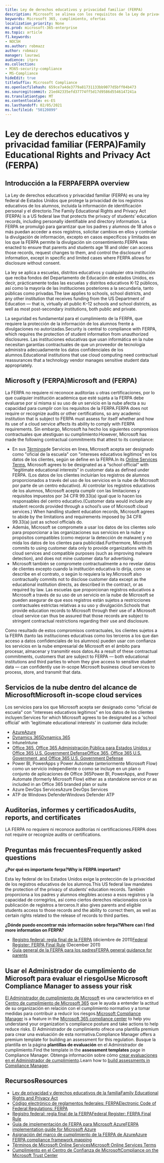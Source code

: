 ```yaml
---
title: Ley de derechos educativos y privacidad familiar (FERPA)
description: Microsoft se alinea con los requisitos de la Ley de privacidad y derechos educativos de la familia de Estados Unidos.
keywords: Microsoft 365, cumplimiento, ofertas
localization_priority: None
ms.prod: microsoft-365-enterprise
ms.topic: article
f1.keywords:
- NOCSH
ms.author: robmazz
author: robmazz
manager: laurawi
audience: itpro
ms.collection:
- M365-security-compliance
- MS-Compliance
hideEdit: true
titleSuffix: Microsoft Compliance
ms.openlocfilehash: 659ce7a4de3779a81731133bb9077d5bff04b473
ms.sourcegitcommit: 21ed42335efd37774ff5d17d9586d5546147241a
ms.translationtype: MT
ms.contentlocale: es-ES
ms.lasthandoff: 02/05/2021
ms.locfileid: "50120899"
---
```

# <a name="family-educational-rights-and-privacy-act-ferpa"></a><span data-ttu-id="91f41-104">Ley de derechos educativos y privacidad familiar (FERPA)</span><span class="sxs-lookup"><span data-stu-id="91f41-104">Family Educational Rights and Privacy Act (FERPA)</span></span>

## <a name="ferpa-overview"></a><span data-ttu-id="91f41-105">Introducción a la FERPA</span><span class="sxs-lookup"><span data-stu-id="91f41-105">FERPA overview</span></span>

<span data-ttu-id="91f41-106">La Ley de derechos educativos y privacidad familiar (FERPA) es una ley federal de Estados Unidos que protege la privacidad de los registros educativos de los alumnos, incluida la información de identificación personal y el directorio.</span><span class="sxs-lookup"><span data-stu-id="91f41-106">The Family Educational Rights and Privacy Act (FERPA) is a US federal law that protects the privacy of students’ education records, including personally identifiable and directory information.</span></span> <span data-ttu-id="91f41-107">La FERPA se promulgó para garantizar que los padres y alumnos de 18 años o más puedan acceder a esos registros, solicitar cambios en ellos y controlar la divulgación de información, excepto en casos específicos y limitados en los que la FERPA permite la divulgación sin consentimiento.</span><span class="sxs-lookup"><span data-stu-id="91f41-107">FERPA was enacted to ensure that parents and students age 18 and older can access those records, request changes to them, and control the disclosure of information, except in specific and limited cases where FERPA allows for disclosure without consent.</span></span>

<span data-ttu-id="91f41-108">La ley se aplica a escuelas, distritos educativos y cualquier otra institución que reciba fondos del Departamento de Educación de estados Unidos, es decir, prácticamente todas las escuelas y distritos educativos K-12 públicos, así como la mayoría de las instituciones posteriores a la secundaria, tanto públicas como privadas.</span><span class="sxs-lookup"><span data-stu-id="91f41-108">The law applies to schools, school districts, and any other institution that receives funding from the US Department of Education — that is, virtually all public K–12 schools and school districts, as well as most post-secondary institutions, both public and private.</span></span>

<span data-ttu-id="91f41-109">La seguridad es fundamental para el cumplimiento de la FERPA, que requiere la protección de la información de los alumnos frente a divulgaciones no autorizadas.</span><span class="sxs-lookup"><span data-stu-id="91f41-109">Security is central to compliance with FERPA, which requires the protection of student information from unauthorized disclosures.</span></span> <span data-ttu-id="91f41-110">Las instituciones educativas que usan informática en la nube necesitan garantías contractuales de que un proveedor de tecnología administra adecuadamente los datos confidenciales de los alumnos.</span><span class="sxs-lookup"><span data-stu-id="91f41-110">Educational institutions that use cloud computing need contractual reassurances that a technology vendor manages sensitive student data appropriately.</span></span>

## <a name="microsoft-and-ferpa"></a><span data-ttu-id="91f41-111">Microsoft y (FERPA)</span><span class="sxs-lookup"><span data-stu-id="91f41-111">Microsoft and (FERPA)</span></span>

<span data-ttu-id="91f41-112">La FERPA no requiere ni reconoce auditorías u otras certificaciones, por lo que cualquier institución académica que esté sujeta a la FERPA debe evaluarse por sí misma si su uso de un servicio en la nube afecta a su capacidad para cumplir con los requisitos de la FERPA.</span><span class="sxs-lookup"><span data-stu-id="91f41-112">FERPA does not require or recognize audits or other certifications, so any academic institution that is subject to FERPA must assess for itself whether and how its use of a cloud service affects its ability to comply with FERPA requirements.</span></span> <span data-ttu-id="91f41-113">Sin embargo, Microsoft ha hecho los siguientes compromisos contractuales que atestiguan su cumplimiento:</span><span class="sxs-lookup"><span data-stu-id="91f41-113">However, Microsoft has made the following contractual commitments that attest to its compliance:</span></span>

- <span data-ttu-id="91f41-114">En sus [Términos](https://aka.ms/Online-Services-Terms)de Servicios en línea, Microsoft acepta ser designado como "oficial de la escuela" con "intereses educativos legítimos" en los datos de los clientes, según se define en la FERPA.</span><span class="sxs-lookup"><span data-stu-id="91f41-114">In its [Online Services Terms](https://aka.ms/Online-Services-Terms), Microsoft agrees to be designated as a “school official” with “legitimate educational interests” in customer data as defined under FERPA.</span></span> <span data-ttu-id="91f41-115">(Los datos de los clientes incluirían los registros de alumnos proporcionados a través del uso de los servicios en la nube de Microsoft por parte de un centro educativo). Al controlar los registros educativos de los alumnos, Microsoft acepta cumplir con las limitaciones y requisitos impuestos por 34 CFR 99.33(a) igual que lo hacen los responsables del centro educativo.</span><span class="sxs-lookup"><span data-stu-id="91f41-115">(Customer data would include any student records provided through a school’s use of Microsoft cloud services.) When handling student education records, Microsoft agrees to abide by the limitations and requirements imposed by 34 CFR 99.33(a) just as school officials do.</span></span>
- <span data-ttu-id="91f41-116">Además, Microsoft se compromete a usar los datos de los clientes solo para proporcionar a las organizaciones sus servicios en la nube y propósitos compatibles (como mejorar la detección de malware) y no mida los datos de los clientes para publicidad.</span><span class="sxs-lookup"><span data-stu-id="91f41-116">Furthermore, Microsoft commits to using customer data only to provide organizations with its cloud services and compatible purposes (such as improving malware detection), and does not mine customer data for advertising.</span></span>
- <span data-ttu-id="91f41-117">Microsoft también se compromete contractualmente a no revelar datos de clientes excepto cuando la institución educativa lo dirija, como se describe en el contrato, o según lo requiera la ley.</span><span class="sxs-lookup"><span data-stu-id="91f41-117">Microsoft also contractually commits not to disclose customer data except as the educational institution directs, as described in the contract, or as required by law.</span></span> <span data-ttu-id="91f41-118">Las escuelas que proporcionan registros educativos a Microsoft a través de su uso de un servicio en la nube de Microsoft se pueden asegurar de que esos registros están sujetos a restricciones contractuales estrictas relativas a su uso y divulgación.</span><span class="sxs-lookup"><span data-stu-id="91f41-118">Schools that provide education records to Microsoft through their use of a Microsoft cloud service can thus be assured that those records are subject to stringent contractual restrictions regarding their use and disclosure.</span></span>

<span data-ttu-id="91f41-119">Como resultado de estos compromisos contractuales, los clientes sujetos a la FERPA (tanto las instituciones educativas como los terceros a los que dan acceso a datos confidenciales de los alumnos) pueden usar con confianza los servicios en la nube empresarial de Microsoft en el ámbito para procesar, almacenar y transmitir esos datos.</span><span class="sxs-lookup"><span data-stu-id="91f41-119">As a result of these contractual commitments, customers that are subject to FERPA — both educational institutions and third parties to whom they give access to sensitive student data — can confidently use in-scope Microsoft business cloud services to process, store, and transmit that data.</span></span>

## <a name="microsoft-in-scope-cloud-services"></a><span data-ttu-id="91f41-120">Servicios de la nube dentro del alcance de Microsoft</span><span class="sxs-lookup"><span data-stu-id="91f41-120">Microsoft in-scope cloud services</span></span>

<span data-ttu-id="91f41-121">Los servicios para los que Microsoft acepta ser designado como "oficial de escuela" con "intereses educativos legítimos" en los datos de los clientes incluyen:</span><span class="sxs-lookup"><span data-stu-id="91f41-121">Services for which Microsoft agrees to be designated as a 'school official' with 'legitimate educational interests' in customer data include:</span></span>

- [<span data-ttu-id="91f41-122">Azure</span><span class="sxs-lookup"><span data-stu-id="91f41-122">Azure</span></span>](https://aka.ms/AzureCompliance)
- [<span data-ttu-id="91f41-123">Dynamics 365</span><span class="sxs-lookup"><span data-stu-id="91f41-123">Dynamics 365</span></span>](https://aka.ms/d365-compliance-list)
- <span data-ttu-id="91f41-124">Intune</span><span class="sxs-lookup"><span data-stu-id="91f41-124">Intune</span></span>
- [<span data-ttu-id="91f41-125">Office 365, Office 365 Administración Pública para Estados Unidos y Office 365 U.S. Government Defense</span><span class="sxs-lookup"><span data-stu-id="91f41-125">Office 365, Office 365 U.S. Government, and Office 365 U.S. Government Defense</span></span>](https://go.microsoft.com/fwlink/p/?LinkID=2077751)
- <span data-ttu-id="91f41-126">Power BI, PowerApps y Power Automate (anteriormente Microsoft Flow) como un servicio independiente o como se incluye en un plan o conjunto de aplicaciones de Office 365</span><span class="sxs-lookup"><span data-stu-id="91f41-126">Power BI, PowerApps, and Power Automate (formerly Microsoft Flow) either as a standalone service or as included in an Office 365 branded plan or suite</span></span>
- <span data-ttu-id="91f41-127">Azure DevOps Services</span><span class="sxs-lookup"><span data-stu-id="91f41-127">Azure DevOps Services</span></span>
- <span data-ttu-id="91f41-128">ATP de Windows Defender</span><span class="sxs-lookup"><span data-stu-id="91f41-128">Windows Defender ATP</span></span>

## <a name="audits-reports-and-certificates"></a><span data-ttu-id="91f41-129">Auditorías, informes y certificados</span><span class="sxs-lookup"><span data-stu-id="91f41-129">Audits, reports, and certificates</span></span>

<span data-ttu-id="91f41-130">LA FERPA no requiere ni reconoce auditorías ni certificaciones.</span><span class="sxs-lookup"><span data-stu-id="91f41-130">FERPA does not require or recognize audits or certifications.</span></span>

## <a name="frequently-asked-questions"></a><span data-ttu-id="91f41-131">Preguntas más frecuentes</span><span class="sxs-lookup"><span data-stu-id="91f41-131">Frequently asked questions</span></span>

<span data-ttu-id="91f41-132">**¿Por qué es importante ferpa?**</span><span class="sxs-lookup"><span data-stu-id="91f41-132">**Why is FERPA important?**</span></span>

<span data-ttu-id="91f41-133">Esta ley federal de los Estados Unidos exige la protección de la privacidad de los registros educativos de los alumnos.</span><span class="sxs-lookup"><span data-stu-id="91f41-133">This US federal law mandates the protection of the privacy of students’ education records.</span></span> <span data-ttu-id="91f41-134">También proporciona a los padres y alumnos elegibles acceso a esos registros y la capacidad de corregirlos, así como ciertos derechos relacionados con la publicación de registros a terceros.</span><span class="sxs-lookup"><span data-stu-id="91f41-134">It also gives parents and eligible students access to those records and the ability to correct them, as well as certain rights related to the release of records to third parties.</span></span>

<span data-ttu-id="91f41-135">**¿Dónde puedo encontrar más información sobre ferpa?**</span><span class="sxs-lookup"><span data-stu-id="91f41-135">**Where can I find more information on FERPA?**</span></span>

- <span data-ttu-id="91f41-136">[Registro federal: regla final de la FERPA](https://aka.ms/ferpa-reg) (diciembre de 2011)</span><span class="sxs-lookup"><span data-stu-id="91f41-136">[Federal Register: FERPA Final Rule](https://aka.ms/ferpa-reg) (December 2011)</span></span>
- [<span data-ttu-id="91f41-137">Guía general de la FERPA para los padres</span><span class="sxs-lookup"><span data-stu-id="91f41-137">FERPA general guidance for parents</span></span>](https://www2.ed.gov/policy/gen/guid/fpco/ferpa/parents.html)

## <a name="use-microsoft-compliance-manager-to-assess-your-risk"></a><span data-ttu-id="91f41-138">Usar el Administrador de cumplimiento de Microsoft para evaluar el riesgo</span><span class="sxs-lookup"><span data-stu-id="91f41-138">Use Microsoft Compliance Manager to assess your risk</span></span>

<span data-ttu-id="91f41-139">[El Administrador de cumplimiento de Microsoft](/microsoft-365/compliance/compliance-manager) es una característica en el [Centro de cumplimiento de Microsoft 365](/microsoft-365/compliance/microsoft-365-compliance-center) que le ayuda a entender la actitud de su organización en relación con el cumplimiento normativo y a tomar medidas para contribuir a reducir los riesgos.</span><span class="sxs-lookup"><span data-stu-id="91f41-139">[Microsoft Compliance Manager](/microsoft-365/compliance/compliance-manager) is a feature in the [Microsoft 365 compliance center](/microsoft-365/compliance/microsoft-365-compliance-center) to help you understand your organization's compliance posture and take actions to help reduce risks.</span></span> <span data-ttu-id="91f41-140">El Administrador de cumplimiento ofrece una plantilla premium para crear una evaluación de esta normativa.</span><span class="sxs-lookup"><span data-stu-id="91f41-140">Compliance Manager offers a premium template for building an assessment for this regulation.</span></span> <span data-ttu-id="91f41-141">Busque la plantilla en la página **plantillas de evaluación** en el Administrador de cumplimiento.</span><span class="sxs-lookup"><span data-stu-id="91f41-141">Find the template in the **assessment templates** page in Compliance Manager.</span></span> <span data-ttu-id="91f41-142">Obtenga información sobre cómo [crear evaluaciones en el Administrador de cumplimiento](/microsoft-365/compliance/compliance-manager-assessments).</span><span class="sxs-lookup"><span data-stu-id="91f41-142">Learn how to [build assessments in Compliance Manager](/microsoft-365/compliance/compliance-manager-assessments).</span></span>

## <a name="resources"></a><span data-ttu-id="91f41-143">Recursos</span><span class="sxs-lookup"><span data-stu-id="91f41-143">Resources</span></span>

- [<span data-ttu-id="91f41-144">Ley de privacidad y derechos educativos de la familia</span><span class="sxs-lookup"><span data-stu-id="91f41-144">Family Educational Rights and Privacy Act</span></span>](https://www.ed.gov/policy/gen/guid/fpco/ferpa/index.html)
- [<span data-ttu-id="91f41-145">Código electrónico de reglamentos federales: FERPA</span><span class="sxs-lookup"><span data-stu-id="91f41-145">Electronic Code of Federal Regulations: FERPA</span></span>](https://aka.ms/FERPA-GPO)
- [<span data-ttu-id="91f41-146">Registro federal: regla final de la FERPA</span><span class="sxs-lookup"><span data-stu-id="91f41-146">Federal Register: FERPA Final Rule</span></span>](https://aka.ms/ferpa-reg)
- [<span data-ttu-id="91f41-147">Guía de implementación de FERPA para Microsoft Azure</span><span class="sxs-lookup"><span data-stu-id="91f41-147">FERPA implementation guide for Microsoft Azure</span></span>](https://aka.ms/azureferpa)
- [<span data-ttu-id="91f41-148">Asignación del marco de cumplimiento de la FERPA de Azure</span><span class="sxs-lookup"><span data-stu-id="91f41-148">Azure FERPA compliance framework mapping</span></span>](https://aka.ms/AzureFERPAMapping)
- [<span data-ttu-id="91f41-149">Términos de Microsoft Online Services</span><span class="sxs-lookup"><span data-stu-id="91f41-149">Microsoft Online Services Terms</span></span>](https://aka.ms/Online-Services-Terms)
- [<span data-ttu-id="91f41-150">Cumplimiento en el Centro de Confianza de Microsoft</span><span class="sxs-lookup"><span data-stu-id="91f41-150">Compliance on the Microsoft Trust Center</span></span>](https://www.microsoft.com/trust-center/compliance/compliance-overview)
